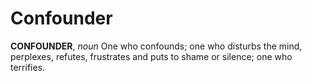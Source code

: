 # Confounder

**CONFOUNDER**, _noun_ One who confounds; one who disturbs the mind, perplexes, refutes, frustrates and puts to shame or silence; one who terrifies.